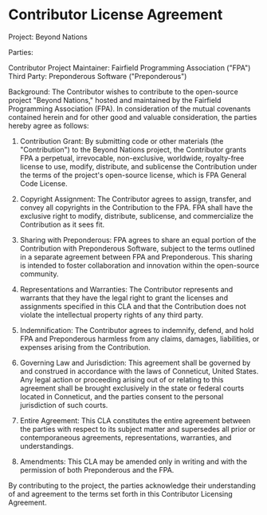 # Contributor License Agreement

Project: Beyond Nations

Parties:

Contributor
Project Maintainer: Fairfield Programming Association ("FPA")
Third Party: Preponderous Software ("Preponderous")

Background:
The Contributor wishes to contribute to the open-source project "Beyond Nations," hosted and maintained by the Fairfield Programming Association (FPA). In consideration of the mutual covenants contained herein and for other good and valuable consideration, the parties hereby agree as follows:

1. Contribution Grant:
By submitting code or other materials (the "Contribution") to the Beyond Nations project, the Contributor grants FPA a perpetual, irrevocable, non-exclusive, worldwide, royalty-free license to use, modify, distribute, and sublicense the Contribution under the terms of the project's open-source license, which is FPA General Code License. 

2. Copyright Assignment:
The Contributor agrees to assign, transfer, and convey all copyrights in the Contribution to the FPA. FPA shall have the exclusive right to modify, distribute, sublicense, and commercialize the Contribution as it sees fit.

3. Sharing with Preponderous:
FPA agrees to share an equal portion of the Contribution with Preponderous Software, subject to the terms outlined in a separate agreement between FPA and Preponderous. This sharing is intended to foster collaboration and innovation within the open-source community.

4. Representations and Warranties:
The Contributor represents and warrants that they have the legal right to grant the licenses and assignments specified in this CLA and that the Contribution does not violate the intellectual property rights of any third party.

5. Indemnification:
The Contributor agrees to indemnify, defend, and hold FPA and Preponderous harmless from any claims, damages, liabilities, or expenses arising from the Contribution.

6. Governing Law and Jurisdiction:
This agreement shall be governed by and construed in accordance with the laws of Conneticut, United States. Any legal action or proceeding arising out of or relating to this agreement shall be brought exclusively in the state or federal courts located in Conneticut, and the parties consent to the personal jurisdiction of such courts.

7. Entire Agreement:
This CLA constitutes the entire agreement between the parties with respect to its subject matter and supersedes all prior or contemporaneous agreements, representations, warranties, and understandings.

8. Amendments:
This CLA may be amended only in writing and with the permission of both Preponderous and the FPA.

By contributing to the project, the parties acknowledge their understanding of and agreement to the terms set forth in this Contributor Licensing Agreement.
